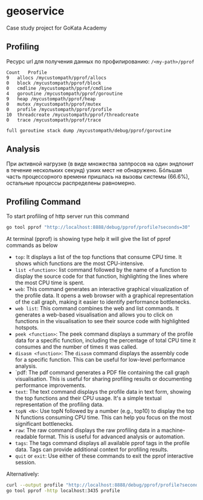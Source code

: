 # geoservice
Case study project for GoKata Academy

## Profiling
Ресурс url для получения данных по профилированию: `/<my-path>/pprof`

```
Count	Profile
9	allocs /mycustompath/pprof/allocs
0	block /mycustompath/pprof/block
0	cmdline /mycustompath/pprof/cmdline
4	goroutine /mycustompath/pprof/goroutine
9	heap /mycustompath/pprof/heap
0	mutex /mycustompath/pprof/mutex
0	profile /mycustompath/pprof/profile
10	threadcreate /mycustompath/pprof/threadcreate
0	trace /mycustompath/pprof/trace

full goroutine stack dump /mycustompath/debug/pprof/goroutine
```

## Analysis
При активной нагрузке (в виде множества заппросов на один эндпонит в течение нескольких секунд) узких мест не обнаружено. Бóльшая часть процессорного времени пришлась на вызовы системы (66.6%), остальные процессы распределены равномерно.

## Profiling Command
To start profiling of http server run this command

```bash
go tool pprof "http://localhost:8888/debug/pprof/profile?seconds=30"
```
At terminal (pprof) is showing type help it will give the list of pprof commands as below

- `top`: It displays a list of the top functions that consume CPU time. It shows which functions are the most CPU-intensive.
- `list <function>`: list command followed by the name of a function to display the source code for that function, highlighting the lines where the most CPU time is spent.
- `web`: This command generates an interactive graphical visualization of the profile data. It opens a web browser with a graphical representation of the call graph, making it easier to identify performance bottlenecks.
- `web list`: This command combines the web and list commands. It generates a web-based visualisation and allows you to click on functions in the visualisation to see their source code with highlighted hotspots.
- `peek <function>`: The peek command displays a summary of the profile data for a specific function, including the percentage of total CPU time it consumes and the number of times it was called.
- `disasm <function>`: The `disasm` command displays the assembly code for a specific function. This can be useful for low-level performance analysis.
- `pdf: The pdf command generates a PDF file containing the call graph visualisation. This is useful for sharing profiling results or documenting performance improvements.
- `text`: The text command displays the profile data in text form, showing the top functions and their CPU usage. It's a simple textual representation of the profiling data.
- `topN <N>`: Use topN followed by a number (e.g., top10) to display the top N functions consuming CPU time. This can help you focus on the most significant bottlenecks.
- `raw`: The raw command displays the raw profiling data in a machine-readable format. This is useful for advanced analysis or automation.
- `tags`: The tags command displays all available pprof tags in the profile data. Tags can provide additional context for profiling results.
- `quit` or `exit`: Use either of these commands to exit the pprof interactive session.


Alternatively:

```bash
curl --output profile "http://localhost:8888/debug/pprof/profile?seconds=30"
go tool pprof -http localhost:3435 profile
```

